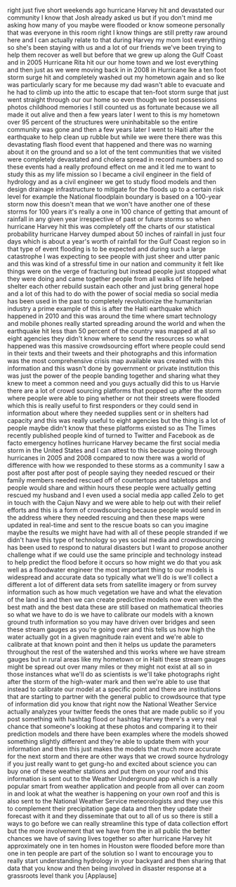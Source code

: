 
right just five short weekends ago
hurricane Harvey hit and devastated our
community I know that Josh already asked
us but if you don&#39;t mind me asking how
many of you maybe were flooded or know
someone personally that was everyone in
this room right I know things are still
pretty raw around here and I can
actually relate to that
during Harvey my mom lost everything so
she&#39;s been staying with us and a lot of
our friends we&#39;ve been trying to help
them recover as well but before that we
grew up along the Gulf Coast and in 2005
Hurricane Rita hit our our home town and
we lost everything and then just as we
were moving back in in 2008 in Hurricane
Ike a ten foot storm surge hit and
completely washed out my hometown again
and so Ike was particularly scary for me
because my dad wasn&#39;t able to evacuate
and he had to climb up into the attic to
escape that ten-foot storm surge that
just went straight through our our home
so even though we lost possessions
photos childhood memories I still
counted us as fortunate because we all
made it out alive and then a few years
later I went to this is my hometown over
95 percent of the structures were
uninhabitable so the entire community
was gone and then a few years later I
went to Haiti after the earthquake to
help clean up rubble but while we were
there there was this devastating flash
flood event that happened and there was
no warning about it on the ground and so
a lot of the tent communities that we
visited were completely devastated and
cholera spread in record numbers and so
these events had a really profound
effect on me and it led me to want to
study this as my life mission so I
became a civil engineer in the field of
hydrology and as a civil engineer we get
to study flood models and then design
drainage infrastructure to mitigate for
the
floods up to a certain risk level for
example the National floodplain boundary
is based on a 100-year storm now this
doesn&#39;t mean that we won&#39;t have another
one of these storms for 100 years it&#39;s
really a one in 100 chance of getting
that amount of rainfall in any given
year irrespective of past or future
storms
so when hurricane Harvey hit this was
completely off the charts of our
statistical probability hurricane Harvey
dumped about 50 inches of rainfall in
just four days which is about a year&#39;s
worth of rainfall for the Gulf Coast
region so in that type of event flooding
is to be expected and during such a
large catastrophe I was expecting to see
people with just sheer and utter panic
and this was kind of a stressful time in
our nation and community it felt like
things were on the verge of fracturing
but instead people just stopped what
they were doing and came together people
from all walks of life helped shelter
each other
rebuild sustain each other and just
bring general hope and a lot of this had
to do with the power of social media so
social media has been used in the past
to completely revolutionize the
humanitarian industry a prime example of
this is after the Haiti earthquake which
happened in 2010 and this was around the
time where smart technology and mobile
phones really started spreading around
the world and when the earthquake hit
less than 50 percent of the country was
mapped at all so eight agencies they
didn&#39;t know where to send the resources
so what happened was this massive
crowdsourcing effort where people could
send in their texts and their tweets and
their photographs and this information
was the most comprehensive crisis map
available was created with this
information and this wasn&#39;t done by
government or private institution this
was just the power of the people banding
together and sharing what they knew to
meet a common need and you guys actually
did this to us
Harvie there are a lot of crowd sourcing
platforms that popped up after the storm
where people were able to ping whether
or not their streets were flooded which
this is really useful to first
responders or they could send in
information about where they needed
supplies sent or in shelters had
capacity and this was really useful to
eight agencies but the thing is a lot of
people maybe didn&#39;t know that these
platforms existed so as The Times
recently published people kind of turned
to Twitter and Facebook as de facto
emergency hotlines
hurricane Harvey became the first social
media storm in the United States and I
can attest to this because going through
hurricanes in 2005 and 2008 compared to
now there was a world of difference with
how we responded to these storms as a
community I saw a post after post after
post of people saying they needed
rescued or their family members needed
rescued off of countertops and tabletops
and people would share and within hours
these people were actually getting
rescued my husband and I even used a
social media app called Zelo to get in
touch with the Cajun Navy and we were
able to help out with their relief
efforts and this is a form of
crowdsourcing because people would send
in the address where they needed
rescuing
and then these maps were updated in
real-time and sent to the rescue boats
so can you imagine maybe the results we
might have had with all of these people
stranded if we didn&#39;t have this type of
technology so yes social media and
crowdsourcing has been used to respond
to natural disasters but I want to
propose another challenge what if we
could use the same principle and
technology instead to help predict the
flood before it occurs so how might we
do that you ask well as a floodwater
engineer the most important thing to our
models is widespread and accurate data
so typically what we&#39;ll do is we&#39;ll
collect a different a lot of different
data sets from satellite imagery or from
survey information such as how much
vegetation we have and what the
elevation of the land is and then we can
create predictive models
now even with the best math and the best
data these are still based on
mathematical theories so what we have to
do is we have to calibrate our models
with a known ground truth information so
you may have driven over bridges and
seen these stream gauges as you&#39;re going
over and this tells us how high the
water actually got in a given magnitude
rain event and we&#39;re able to calibrate
at that known point and then it helps us
update the parameters throughout the
rest of the watershed and this works
where we have stream gauges but in rural
areas like my hometown or in Haiti these
stream gauges might be spread out over
many miles or they might not exist at
all so in those instances what we&#39;ll do
as scientists is we&#39;ll take photographs
right after the storm of the high-water
mark and then we&#39;re able to use that
instead to calibrate our model at a
specific point and there are
institutions that are starting to
partner with the general public to
crowdsource that type of information did
you know that right now the National
Weather Service actually analyzes your
twitter feeds the ones that are made
public so if you post something with
hashtag flood or hashtag Harvey there&#39;s
a very real chance that someone&#39;s
looking at these photos and comparing it
to their prediction models and there
have been examples where the models
showed something slightly different and
they&#39;re able to update them with your
information and then this just makes the
models that much more accurate for the
next storm and there are other ways that
we crowd source hydrology if you just
really want to get gung-ho and excited
about science you can buy one of these
weather stations and put them on your
roof and this information is sent out to
the Weather Underground app which is a
really popular smart from weather
application and people from all over can
zoom in and look at what the weather is
happening on your own roof and this is
also sent to the National Weather
Service meteorologists and they use this
to complement their precipitation gage
data and then they update their forecast
with it and they disseminate that out to
all of us so there is still a ways to go
before we can really streamline this
type of data collection effort but the
more involvement that we have from the
in all public the better chances we have
of saving lives together so after
hurricane Harvey hit approximately one
in ten homes in Houston were flooded
before more than one in ten people are
part of the solution so I want to
encourage you to really start
understanding hydrology in your backyard
and then sharing that data that you know
and then being involved in disaster
response at a grassroots level thank you
[Applause]
